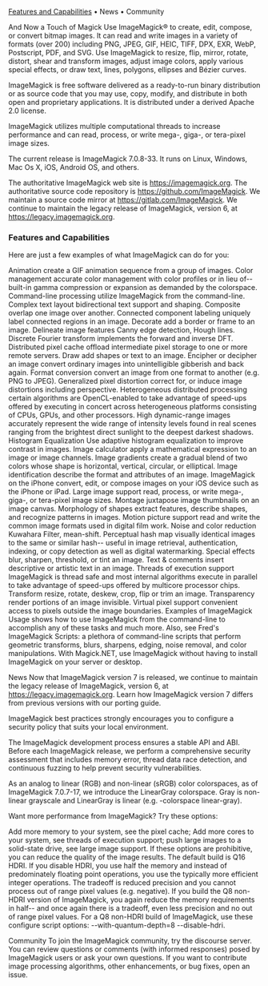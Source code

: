 [Features and Capabilities](#Features-and-Capabilities
) • News • Community

And Now a Touch of Magick Use ImageMagick® to create, edit, compose, or convert bitmap images. It can read and write images in a variety of formats (over 200) including PNG, JPEG, GIF, HEIC, TIFF, DPX, EXR, WebP, Postscript, PDF, and SVG. Use ImageMagick to resize, flip, mirror, rotate, distort, shear and transform images, adjust image colors, apply various special effects, or draw text, lines, polygons, ellipses and Bézier curves.

ImageMagick is free software delivered as a ready-to-run binary distribution or as source code that you may use, copy, modify, and distribute in both open and proprietary applications. It is distributed under a derived Apache 2.0 license.

ImageMagick utilizes multiple computational threads to increase performance and can read, process, or write mega-, giga-, or tera-pixel image sizes.

The current release is ImageMagick 7.0.8-33. It runs on Linux, Windows, Mac Os X, iOS, Android OS, and others.

The authoritative ImageMagick web site is https://imagemagick.org. The authoritative source code repository is https://github.com/ImageMagick. We maintain a source code mirror at https://gitlab.com/ImageMagick. We continue to maintain the legacy release of ImageMagick, version 6, at https://legacy.imagemagick.org.

### Features and Capabilities
Here are just a few examples of what ImageMagick can do for you:

Animation	create a GIF animation sequence from a group of images.
Color management	accurate color management with color profiles or in lieu of-- built-in gamma compression or expansion as demanded by the colorspace.
Command-line processing	utilize ImageMagick from the command-line.
Complex text layout	bidirectional text support and shaping.
Composite	overlap one image over another.
Connected component labeling	uniquely label connected regions in an image.
Decorate	add a border or frame to an image.
Delineate image features	Canny edge detection, Hough lines.
Discrete Fourier transform	implements the forward and inverse DFT.
Distributed pixel cache	offload intermediate pixel storage to one or more remote servers.
Draw	add shapes or text to an image.
Encipher or decipher an image	convert ordinary images into unintelligible gibberish and back again.
Format conversion	convert an image from one format to another (e.g. PNG to JPEG).
Generalized pixel distortion	correct for, or induce image distortions including perspective.
Heterogeneous distributed processing	certain algorithms are OpenCL-enabled to take advantage of speed-ups offered by executing in concert across heterogeneous platforms consisting of CPUs, GPUs, and other processors.
High dynamic-range images	accurately represent the wide range of intensity levels found in real scenes ranging from the brightest direct sunlight to the deepest darkest shadows.
Histogram Equalization	Use adaptive histogram equalization to improve contrast in images.
Image calculator	apply a mathematical expression to an image or image channels.
Image gradients	create a gradual blend of two colors whose shape is horizontal, vertical, circular, or elliptical.
Image identification	describe the format and attributes of an image.
ImageMagick on the iPhone	convert, edit, or compose images on your iOS device such as the iPhone or iPad.
Large image support	read, process, or write mega-, giga-, or tera-pixel image sizes.
Montage	juxtapose image thumbnails on an image canvas.
Morphology of shapes	extract features, describe shapes, and recognize patterns in images.
Motion picture support	read and write the common image formats used in digital film work.
Noise and color reduction	Kuwahara Filter, mean-shift.
Perceptual hash	map visually identical images to the same or similar hash-- useful in image retrieval, authentication, indexing, or copy detection as well as digital watermarking.
Special effects	blur, sharpen, threshold, or tint an image.
Text & comments	insert descriptive or artistic text in an image.
Threads of execution support	ImageMagick is thread safe and most internal algorithms execute in parallel to take advantage of speed-ups offered by multicore processor chips.
Transform	resize, rotate, deskew, crop, flip or trim an image.
Transparency	render portions of an image invisible.
Virtual pixel support	convenient access to pixels outside the image boundaries.
Examples of ImageMagick Usage shows how to use ImageMagick from the command-line to accomplish any of these tasks and much more. Also, see Fred's ImageMagick Scripts: a plethora of command-line scripts that perform geometric transforms, blurs, sharpens, edging, noise removal, and color manipulations. With Magick.NET, use ImageMagick without having to install ImageMagick on your server or desktop.

News
Now that ImageMagick version 7 is released, we continue to maintain the legacy release of ImageMagick, version 6, at https://legacy.imagemagick.org. Learn how ImageMagick version 7 differs from previous versions with our porting guide.

ImageMagick best practices strongly encourages you to configure a security policy that suits your local environment.

The ImageMagick development process ensures a stable API and ABI. Before each ImageMagick release, we perform a comprehensive security assessment that includes memory error, thread data race detection, and continuous fuzzing to help prevent security vulnerabilities.

As an analog to linear (RGB) and non-linear (sRGB) color colorspaces, as of ImageMagick 7.0.7-17, we introduce the LinearGray colorspace. Gray is non-linear grayscale and LinearGray is linear (e.g. -colorspace linear-gray).

Want more performance from ImageMagick? Try these options:

Add more memory to your system, see the pixel cache;
Add more cores to your system, see threads of execution support;
push large images to a solid-state drive, see large image support.
If these options are prohibitive, you can reduce the quality of the image results. The default build is Q16 HDRI. If you disable HDRI, you use half the memory and instead of predominately floating point operations, you use the typically more efficient integer operations. The tradeoff is reduced precision and you cannot process out of range pixel values (e.g. negative). If you build the Q8 non-HDRI version of ImageMagick, you again reduce the memory requirements in half-- and once again there is a tradeoff, even less precision and no out of range pixel values. For a Q8 non-HDRI build of ImageMagick, use these configure script options: --with-quantum-depth=8 --disable-hdri.

Community
To join the ImageMagick community, try the discourse server. You can review questions or comments (with informed responses) posed by ImageMagick users or ask your own questions. If you want to contribute image processing algorithms, other enhancements, or bug fixes, open an issue.
